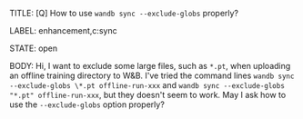 TITLE:
[Q] How to use `wandb sync --exclude-globs` properly?

LABEL:
enhancement,c:sync

STATE:
open

BODY:
Hi, I want to exclude some large files, such as `*.pt`, when uploading an offline training directory to W&B. I've tried the command lines `wandb sync --exclude-globs \*.pt offline-run-xxx` and `wandb sync --exclude-globs "*.pt" offline-run-xxx`,  but they doesn't seem to work. May I ask how to use the `--exclude-globs` option properly?

